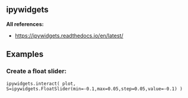 ## ipywidgets

**All references:**
- https://ipywidgets.readthedocs.io/en/latest/


## Examples

### Create a float slider:

~~~~
ipywidgets.interact( plot, S=ipywidgets.FloatSlider(min=-0.1,max=0.05,step=0.05,value=-0.1) )
~~~~
